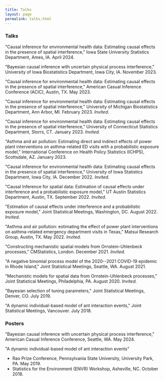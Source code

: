 ```yaml
---
title: Talks
layout: page
permalink: talks.html
---
```


### Talks

"Causal inference for environmental health data: Estimating causal effects in the presence of spatial interference," Iowa State University Statistics Department, Ames, IA. April 2024.

"Bayesian causal inference with uncertain physical process interference," University of Iowa Biostatistics Department, Iowa City, IA. November 2023.

"Causal inference for environmental health data: Estimating causal effects in the presence of spatial interference," American Casual Inference Conference (ACIC), Austin, TX. May 2023.

"Causal inference for environmental health data: Estimating causal effects in the presence of spatial interference," University of Michigan Biostatistics Department, Ann Arbor, MI. February 2023. *Invited.*

"Causal inference for environmental health data: Estimating causal effects in the presence of spatial interference," University of Connecticut Statistics Department, Storrs, CT. January 2023. *Invited.*

"Asthma and air pollution: Estimating direct and indirect effects of power plant interventions on asthma-related ED visits with a probabilistic exposure model," International Conference on Health Policy Statistics (ICHPS), Scottsdale, AZ. January 2023.

"Causal inference for environmental health data: Estimating causal effects in the presence of spatial interference," University of Iowa Statistics Department, Iowa City, IA. December 2022. *Invited.*

"Causal Inference for spatial data: Estimation of causal effects under interference and a probabilistic exposure model," UT Austin Statistics Department, Austin, TX. September 2022. *Invited.*

"Estimation of causal effects under interference and a probabilistic exposure model," Joint Statistical Meetings, Washington, DC. August 2022. *Invited.*

"Asthma and air pollution: estimating the effect of power plant interventions on asthma-related emergency department visits in Texas," Matsui Research Group, Austin, TX. May 2022. *Invited.*

"Constructing mechanistic spatial models from Ornstein-Uhlenbeck processes," CMStatistics, London. December 2021. *Invited.*

"A negative binomial process model of the 2020--2021 COVID-19 epidemic in Rhode Island," Joint Statistical Meetings, Seattle, WA. August 2021.

"Mechanistic models for spatial data from Ornstein-Uhlenbeck processes," Joint Statistical Meetings, Philadelphia, PA. August 2020. *Invited.*

"Bayesian selection of tuning parameters," Joint Statistical Meetings, Denver, CO. July 2019.

"A dynamic individual-based model of ant interaction events," Joint Statistical Meetings, Vancouver. July 2018.

### Posters

"Bayesian causal inference with uncertain physical process interference," American Casual Inference Conference, Seattle, WA. May 2024.

"A dynamic individual-based model of ant interaction events"
- Rao Prize Conference, Pennsylvania State University, University Park, PA. May 2019.
- Statistics for the Environment (ENVR) Workshop, Asheville, NC. October 2018.
